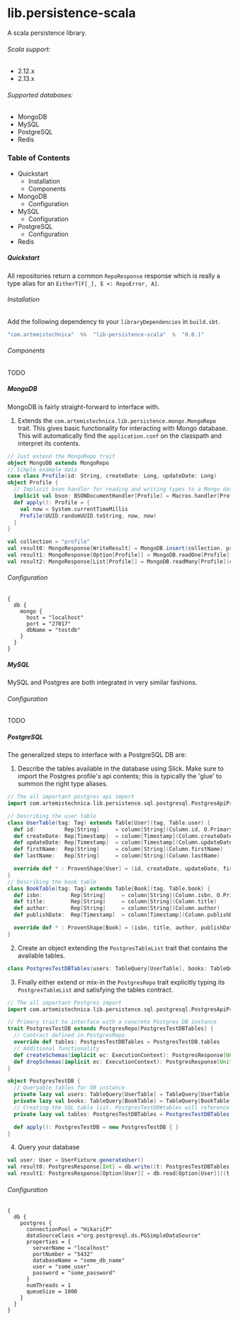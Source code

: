# lib.persistence-scala
A scala persistence library.

###### Scala support:
* 2.12.x
* 2.13.x

###### Supported databases:
* MongoDB
* MySQL
* PostgreSQL
* Redis

### Table of Contents
* Quickstart
  * Installation
  * Components
* MongoDB
  * Configuration
* MySQL
  * Configuration
* PostgreSQL
  * Configuration
* Redis


##### Quickstart

All repositories return a common `RepoResponse` response which is really a type alias for an `EitherT[F[_], E <: RepoError, A]`.

###### Installation
Add the following dependency to your `libraryDependencies` in `build.sbt`.

```scala
"com.artemistechnica"  %%  "lib-persistence-scala"  %  "0.0.1"
```

###### Components
TODO

##### MongoDB

MongoDB is fairly straight-forward to interface with.

1. Extends the `com.artemistechnica.lib.persistence.mongo.MongoRepo` trait. This gives basic functionality for interacting with Mongo database. This will automatically find the `application.conf` on the classpath and interpret its contents.
```scala
// Just extend the MongoRepo trait
object MongoDB extends MongoRepo
// Simple example data
case class Profile(id: String, createDate: Long, updateDate: Long)
object Profile {
  // Implicit bson handler for reading and writing types to a Mongo database.
  implicit val bson: BSONDocumentHandler[Profile] = Macros.handler[Profile]
  def apply(): Profile = {
    val now = System.currentTimeMillis
    Profile(UUID.randomUUID.toString, now, now)
  }
}

val collection = "profile"
val result0: MongoResponse[WriteResult] = MongoDB.insert(collection, profile)
val result1: MongoResponse[Option[Profile]] = MongoDB.readOne[Profile]("profile")(BSONDocument("id" -> profile.id))
val result2: MongoResponse[List[Profile]] = MongoDB.readMany[Profile](collection)(BSONDocument("status" -> "active"))
```

###### Configuration
```hocon
{
  db {
    mongo {
      host = "localhost"
      port = "27017"
      dbName = "testdb"
    }
  }
}
```

##### MySQL

MySQL and Postgres are both integrated in very similar fashions.

###### Configuration
TODO

##### PostgreSQL

The generalized steps to interface with a PostgreSQL DB are:
1. Describe the tables available in the database using Slick. Make sure to import the Postgres profile's api contents; this is typically the 'glue' to summon the right type aliases.
```scala
// The all important postgres api import
import com.artemistechnica.lib.persistence.sql.postgresql.PostgresApiProfile.api._
```
```scala
// Describing the user table
class UserTable(tag: Tag) extends Table[User](tag, Table.user) {
  def id:         Rep[String]     = column[String](Column.id, O.PrimaryKey)
  def createDate: Rep[Timestamp]  = column[Timestamp](Column.createDate)
  def updateDate: Rep[Timestamp]  = column[Timestamp](Column.updateDate)
  def firstName:  Rep[String]     = column[String](Column.firstName)
  def lastName:   Rep[String]     = column[String](Column.lastName)

  override def * : ProvenShape[User] = (id, createDate, updateDate, firstName, lastName).mapTo[User]
}
// Describing the book table
class BookTable(tag: Tag) extends Table[Book](tag, Table.book) {
  def isbn:         Rep[String]     = column[String](Column.isbn, O.PrimaryKey)
  def title:        Rep[String]     = column[String](Column.title)
  def author:       Rep[String]     = column[String](Column.author)
  def publishDate:  Rep[Timestamp]  = column[Timestamp](Column.publishDate)

  override def * : ProvenShape[Book] = (isbn, title, author, publishDate).mapTo[Book]
}
```
2. Create an object extending the ```PostgresTableList``` trait that contains the available tables.
```scala
class PostgresTestDBTables(users: TableQuery[UserTable], books: TableQuery[BookTable]) extends PostgresTableList
```
3. Finally either extend or mix-in the ```PostgresRepo``` trait explicitly typing its ```PostgresTableList``` and satisfying the tables contract.
```scala
// The all important Postgres import
import com.artemistechnica.lib.persistence.sql.postgresql.PostgresApiProfile.api._

// Primary trait to interface with a concrete Postgres DB instance
trait PostgresTestDB extends PostgresRepo[PostgresTestDBTables] {
  // Contract defined in PostgresRepo
  override def tables: PostgresTestDBTables = PostgresTestDB.tables
  // Additional functionality
  def createSchemas(implicit ec: ExecutionContext): PostgresResponse[Unit] = run(DBIO.seq(tables.asList.map(_.schema.createIfNotExists): _*))
  def dropSchemas(implicit ec: ExecutionContext): PostgresResponse[Unit] = run(DBIO.seq(tables.asList.map(_.schema.dropIfExists): _*))
}

object PostgresTestDB {
  // Queryable tables for DB instance
  private lazy val users: TableQuery[UserTable] = TableQuery[UserTable]
  private lazy val books: TableQuery[BookTable] = TableQuery[BookTable]
  // Creating the SQL table list. PostgresTestDB#tables will reference this
  private lazy val tables: PostgresTestDBTables = PostgresTestDBTables(users, books)

  def apply(): PostgresTestDB = new PostgresTestDB { }
}
```
4. Query your database
```scala
val user: User = UserFixture.generateUser()
val result0: PostgresResponse[Int] = db.write((t: PostgresTestDBTables) => t.users += user)
val result1: PostgresResponse[Option[User]] = db.read[Option[User]]((t: PostgresTestDBTables) => t.users.filter(_.id === user.id).result.headOption)
```


###### Configuration
```hocon
{
  db {
    postgres {
      connectionPool = "HikariCP"
      dataSourceClass ="org.postgresql.ds.PGSimpleDataSource"
      properties = {
        serverName = "localhost"
        portNumber = "5432"
        databaseName = "some_db_name"
        user = "some_user"
        password = "some_password"
      }
      numThreads = 1
      queueSize = 1000
    }
  }
}
```